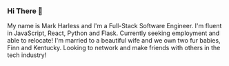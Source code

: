 ### Hi There 👋

My name is Mark Harless and I'm a Full-Stack Software Engineer. I'm fluent in JavaScript, React, Python and Flask. Currently seeking employment and able to relocate! I'm married to a beautiful wife and we own two fur babies, Finn and Kentucky. Looking to network and make friends with others in the tech industry!
